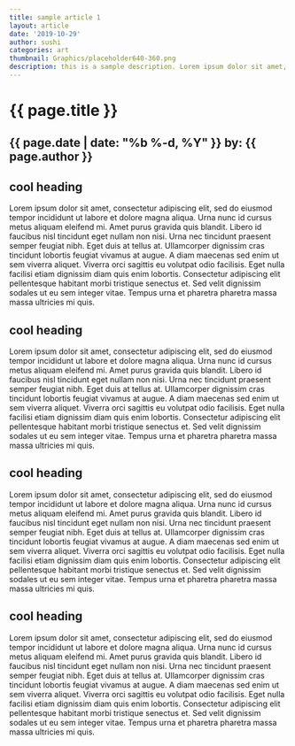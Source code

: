 ```yaml
---
title: sample article 1
layout: article
date: '2019-10-29'
author: sushi
categories: art
thumbnail: Graphics/placeholder640-360.png
description: this is a sample description. Lorem ipsum dolor sit amet, consectetur adipiscing elit, sed do eiusmod tempor incididunt ut labore et dolore magna aliqua.
---
```


# {{ page.title }}
## **{{ page.date | date: "%b %-d, %Y" }} by: {{ page.author }}**

## cool heading

Lorem ipsum dolor sit amet, consectetur adipiscing elit, sed do eiusmod tempor incididunt ut labore et dolore magna aliqua. Urna nunc id cursus metus aliquam eleifend mi. Amet purus gravida quis blandit. Libero id faucibus nisl tincidunt eget nullam non nisi. Urna nec tincidunt praesent semper feugiat nibh. Eget duis at tellus at. Ullamcorper dignissim cras tincidunt lobortis feugiat vivamus at augue. A diam maecenas sed enim ut sem viverra aliquet. Viverra orci sagittis eu volutpat odio facilisis. Eget nulla facilisi etiam dignissim diam quis enim lobortis. Consectetur adipiscing elit pellentesque habitant morbi tristique senectus et. Sed velit dignissim sodales ut eu sem integer vitae. Tempus urna et pharetra pharetra massa massa ultricies mi quis.  


## cool **heading**

Lorem ipsum dolor sit amet, consectetur adipiscing elit, sed do eiusmod tempor incididunt ut labore et dolore magna aliqua. Urna nunc id cursus metus aliquam eleifend mi. Amet purus gravida quis blandit. Libero id faucibus nisl tincidunt eget nullam non nisi. Urna nec tincidunt praesent semper feugiat nibh. Eget duis at tellus at. Ullamcorper dignissim cras tincidunt lobortis feugiat vivamus at augue. A diam maecenas sed enim ut sem viverra aliquet. Viverra orci sagittis eu volutpat odio facilisis. Eget nulla facilisi etiam dignissim diam quis enim lobortis. Consectetur adipiscing elit pellentesque habitant morbi tristique senectus et. Sed velit dignissim sodales ut eu sem integer vitae. Tempus urna et pharetra pharetra massa massa ultricies mi quis.

## cool **heading**

Lorem ipsum dolor sit amet, consectetur adipiscing elit, sed do eiusmod tempor incididunt ut labore et dolore magna aliqua. Urna nunc id cursus metus aliquam eleifend mi. Amet purus gravida quis blandit. Libero id faucibus nisl tincidunt eget nullam non nisi. Urna nec tincidunt praesent semper feugiat nibh. Eget duis at tellus at. Ullamcorper dignissim cras tincidunt lobortis feugiat vivamus at augue. A diam maecenas sed enim ut sem viverra aliquet. Viverra orci sagittis eu volutpat odio facilisis. Eget nulla facilisi etiam dignissim diam quis enim lobortis. Consectetur adipiscing elit pellentesque habitant morbi tristique senectus et. Sed velit dignissim sodales ut eu sem integer vitae. Tempus urna et pharetra pharetra massa massa ultricies mi quis.

## cool **heading**

Lorem ipsum dolor sit amet, consectetur adipiscing elit, sed do eiusmod tempor incididunt ut labore et dolore magna aliqua. Urna nunc id cursus metus aliquam eleifend mi. Amet purus gravida quis blandit. Libero id faucibus nisl tincidunt eget nullam non nisi. Urna nec tincidunt praesent semper feugiat nibh. Eget duis at tellus at. Ullamcorper dignissim cras tincidunt lobortis feugiat vivamus at augue. A diam maecenas sed enim ut sem viverra aliquet. Viverra orci sagittis eu volutpat odio facilisis. Eget nulla facilisi etiam dignissim diam quis enim lobortis. Consectetur adipiscing elit pellentesque habitant morbi tristique senectus et. Sed velit dignissim sodales ut eu sem integer vitae. Tempus urna et pharetra pharetra massa massa ultricies mi quis.

